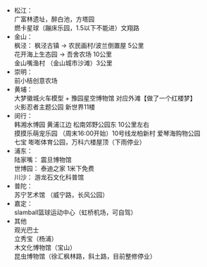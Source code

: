 
+ 松江：   
    广富林遗址，醉白池，方塔园   
    燃卡星球（蹦床乐园，1.5以下不能进）文翔路
+ 金山：    
    枫泾：  枫泾古镇 -> 农民画村/波兰倒置屋    5公里  
    花开海上生态园 -> 吾舍农场   10公里   
    金山嘴渔村 （金山城市沙滩）3公里   
+ 崇明：  
    前小桔创意农场 
+ 黄埔：  
    大梦徽城火车模型 + 豫园星空博物馆  对应外滩【做了一个红楼梦】   
    火影忍者主题公园  新世界11楼
+ 闵行：  
    韩湘水博园   黄浦江边  松南郊野公园东 10公里左右   
    摸摸乐萌宠乐园  （周末16:00开始）10号线龙柏新村 爱琴海购物公园   
    七宝  嘭嘭体育公园，万科六楼屋顶（下雨停业）   
+ 浦东：  
    陆家嘴： 震旦博物馆  
    世博园： 泰迪之家  1米下免费  
    川沙： 游龙石文化科普馆  
+ 普陀：  
    苏宁艺术馆 （威宁路，长风公园）
+ 嘉定：  
    slamball篮球运动中心（虹桥机场，可自驾）
+ 其他  
  观光巴士   
  立秀宝（杨浦）   
  木文化博物馆（宝山）  
  昆虫博物馆（徐汇枫林路，斜土路，目前整修停业）